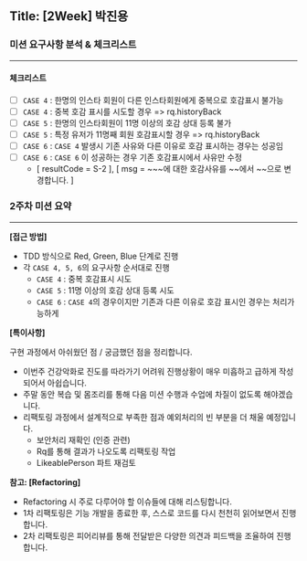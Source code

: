 ## Title: [2Week] 박진용

### 미션 요구사항 분석 & 체크리스트

---

#### 체크리스트
 - [ ] `CASE 4` : 한명의 인스타 회원이 다른 인스타회원에게 중복으로 호감표시 불가능 
 - [ ] `CASE 4` : 중복 호감 표시를 시도할 경우 => rq.historyBack 
 - [ ] `CASE 5` : 한명의 인스타회원이 11명 이상의 호감 상대 등록 불가 
 - [ ] `CASE 5` : 특정 유저가 11명째 회원 호감표시할 경우 => rq.historyBack 
 - [ ] `CASE 6` : `CASE 4` 발생시 기존 사유와 다른 이유로 호감 표시하는 경우는 성공임
 - [ ] `CASE 6` : `CASE 6` 이 성공하는 경우 기존 호감표시에서 사유만 수정
   - [ resultCode = S-2 ], [ msg = ~~~에 대한 호감사유를 ~~에서 ~~으로 변경합니다. ]

### 2주차 미션 요약

---

**[접근 방법]**

- TDD 방식으로 Red, Green, Blue 단계로 진행
- 각 `CASE 4, 5, 6`의 요구사항 순서대로 진행
  - `CASE 4` : 중복 호감표시 시도
  - `CASE 5` : 11명 이상의 호감 상대 등록 시도
  - `CASE 6` : `CASE 4`의 경우이지만 기존과 다른 이유로 호감 표시인 경우는 처리가능하게

**[특이사항]**

구현 과정에서 아쉬웠던 점 / 궁금했던 점을 정리합니다.

- 이번주 건강악화로 진도를 따라가기 어려워 진행상황이 매우 미흡하고 급하게 작성되어서 아쉽습니다.
- 주말 동안 복습 및 몸조리를 통해 다음 미션 수행과 수업에 차질이 없도록 해야겠습니다. 
- 리팩토링 과정에서 설계적으로 부족한 점과 예외처리의 빈 부분을 더 채울 예정입니다.
  - 보안처리 재확인 (인증 관련)
  - Rq를 통해 결과가 나오도록 리팩토링 작업
  - LikeablePerson 파트 재검토

**참고: [Refactoring]**

- Refactoring 시 주로 다루어야 할 이슈들에 대해 리스팅합니다.
- 1차 리팩토링은 기능 개발을 종료한 후, 스스로 코드를 다시 천천히 읽어보면서 진행합니다.
- 2차 리팩토링은 피어리뷰를 통해 전달받은 다양한 의견과 피드백을 조율하여 진행합니다.